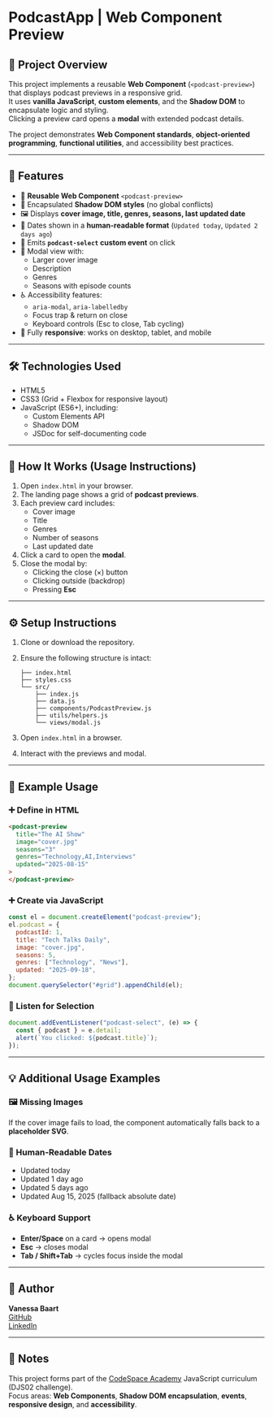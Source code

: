 # PodcastApp | Web Component Preview

## 📌 Project Overview

This project implements a reusable **Web Component** (`<podcast-preview>`) that displays podcast previews in a responsive grid.  
It uses **vanilla JavaScript**, **custom elements**, and the **Shadow DOM** to encapsulate logic and styling.  
Clicking a preview card opens a **modal** with extended podcast details.

The project demonstrates **Web Component standards**, **object-oriented programming**, **functional utilities**, and accessibility best practices.

---

## 🚀 Features

- 🧩 **Reusable Web Component** `<podcast-preview>`
- 🎨 Encapsulated **Shadow DOM styles** (no global conflicts)
- 🖼️ Displays **cover image, title, genres, seasons, last updated date**
- 📅 Dates shown in a **human-readable format** (`Updated today`, `Updated 2 days ago`)
- 📢 Emits **`podcast-select` custom event** on click
- 📖 Modal view with:
  - Larger cover image
  - Description
  - Genres
  - Seasons with episode counts
- ♿ Accessibility features:
  - `aria-modal`, `aria-labelledby`
  - Focus trap & return on close
  - Keyboard controls (Esc to close, Tab cycling)
- 📱 Fully **responsive**: works on desktop, tablet, and mobile

---

## 🛠️ Technologies Used

- HTML5
- CSS3 (Grid + Flexbox for responsive layout)
- JavaScript (ES6+), including:
  - Custom Elements API
  - Shadow DOM
  - JSDoc for self-documenting code

---

## 🧩 How It Works (Usage Instructions)

1. Open `index.html` in your browser.
2. The landing page shows a grid of **podcast previews**.
3. Each preview card includes:
   - Cover image
   - Title
   - Genres
   - Number of seasons
   - Last updated date
4. Click a card to open the **modal**.
5. Close the modal by:
   - Clicking the close (×) button
   - Clicking outside (backdrop)
   - Pressing **Esc**

---

## ⚙️ Setup Instructions

1. Clone or download the repository.
2. Ensure the following structure is intact:

   ```
   ├── index.html
   ├── styles.css
   └── src/
       ├── index.js
       ├── data.js
       ├── components/PodcastPreview.js
       ├── utils/helpers.js
       └── views/modal.js
   ```

3. Open `index.html` in a browser.
4. Interact with the previews and modal.

---

## 🧪 Example Usage

### ➕ Define in HTML

```html
<podcast-preview
  title="The AI Show"
  image="cover.jpg"
  seasons="3"
  genres="Technology,AI,Interviews"
  updated="2025-08-15"
>
</podcast-preview>
```

### ➕ Create via JavaScript

```js
const el = document.createElement("podcast-preview");
el.podcast = {
  podcastId: 1,
  title: "Tech Talks Daily",
  image: "cover.jpg",
  seasons: 5,
  genres: ["Technology", "News"],
  updated: "2025-09-18",
};
document.querySelector("#grid").appendChild(el);
```

### 📢 Listen for Selection

```js
document.addEventListener("podcast-select", (e) => {
  const { podcast } = e.detail;
  alert(`You clicked: ${podcast.title}`);
});
```

---

## 💡 Additional Usage Examples

### 🖼️ Missing Images

If the cover image fails to load, the component automatically falls back to a **placeholder SVG**.

### 📅 Human-Readable Dates

- Updated today
- Updated 1 day ago
- Updated 5 days ago
- Updated Aug 15, 2025 (fallback absolute date)

### ♿ Keyboard Support

- **Enter/Space** on a card → opens modal
- **Esc** → closes modal
- **Tab / Shift+Tab** → cycles focus inside the modal

---

## 👤 Author

**Vanessa Baart**  
[GitHub](https://github.com/VanessaDa)  
[LinkedIn](https://www.linkedin.com/in/vanessa-gwama-50841ab7)

---

## 📎 Notes

This project forms part of the [CodeSpace Academy](https://codespace.co.za/) JavaScript curriculum (DJS02 challenge).  
Focus areas: **Web Components**, **Shadow DOM encapsulation**, **events**, **responsive design**, and **accessibility**.
